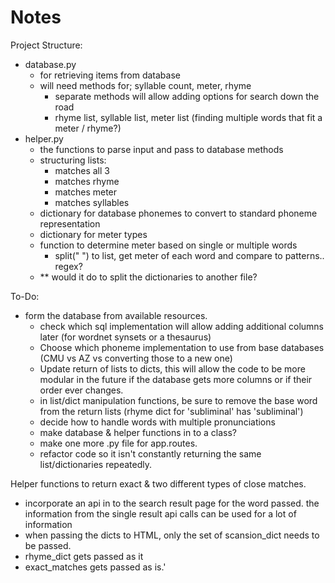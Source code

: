 # Notes

Project Structure:
- database.py
  - for retrieving items from database
  - will need methods for; syllable count, meter, rhyme
    - separate methods will allow adding options for search down the road 
    - rhyme list, syllable list, meter list (finding multiple words that fit a meter / rhyme?)
- helper.py
  - the functions to parse input and pass to database methods
  - structuring lists:
    - matches all 3
    - matches rhyme
    - matches meter
    - matches syllables
  - dictionary for database phonemes to convert to standard phoneme representation
  - dictionary for meter types
  - function to determine meter based on single or multiple words
    - split(" ") to list, get meter of each word and compare to patterns.. regex?
  - ** would it do to split the dictionaries to another file?

To-Do:
- form the database from available resources.
  - check which sql implementation will allow adding additional columns later (for wordnet synsets or a thesaurus)
  - Choose which phoneme implementation to use from base databases (CMU vs AZ vs converting those to a new one)
  - Update return of lists to dicts, this will allow the code to be more modular in the future if the database gets more columns or if their 
  order ever changes.
  - in list/dict manipulation functions, be sure to remove the base word from the return lists (rhyme dict for 'subliminal' has 'subliminal')
  - decide how to handle words with multiple pronunciations
  - make database & helper functions in to a class?
  - make one more .py file for app.routes.
  - refactor code so it isn't constantly returning the same list/dictionaries repeatedly.

Helper functions to return exact & two different types of close matches.

- incorporate an api in to the search result page for the word passed. the information from the single result api calls can be used for a lot of information
- when passing the dicts to HTML, only the set of scansion_dict needs to be passed.
- rhyme_dict gets passed as it
- exact_matches gets passed as is.'